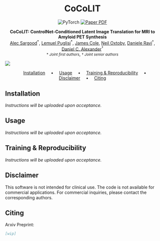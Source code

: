 <div align="center">

# CoCoLIT

<a><img src='https://img.shields.io/badge/PyTorch-%23EE4C2C.svg?style=for-the-badge&logo=PyTorch&logoColor=white' alt='PyTorch'></a>
<a href="https://www.arxiv.org/abs/2508.01292"><img src='https://img.shields.io/badge/Paper-PDF-green?style=for-the-badge&logo=adobeacrobatreader&logoWidth=20&logoColor=white&labelColor=66cc00&color=94DD15' alt='Paper PDF'></a>
<p>
<strong>CoCoLIT: ControlNet-Conditioned Latent Image Translation for MRI to Amyloid PET Synthesis</strong><br>
<a href="https://scholar.google.com/citations?user=9kuYeWcAAAAJ&hl=it&oi=ao">Alec Sargood</a><sup>*</sup>, 
<a href="https://lemuelpuglisi.github.io/">Lemuel Puglisi</a><sup>*</sup>, 
<a href="https://profiles.ucl.ac.uk/32379-james-cole">James Cole</a>, 
<a href="https://neiloxtoby.com/science/">Neil Oxtoby</a>, 
<a href="https://daniravi.wixsite.com/researchblog">Daniele Ravì</a><sup>†</sup>, 
<a href="https://profiles.ucl.ac.uk/3589-daniel-alexander">Daniel C. Alexander</a><sup>†</sup><br>
<small>* <i>Joint first authors</i></small>,
<small>† <i>Joint senior authors</i></small>
</p>


</div>

![](docs/assets/preview.gif)

<div align="center">
  <a href="#installation" style="margin: 0 15px;">Installation</a> •
  <a href="#usage" style="margin: 0 15px;">Usage</a> •
  <a href="#training--reproducibility" style="margin: 0 15px;">Training & Reproducibility</a> •
  <a href="#disclaimer" style="margin: 0 15px;">Disclaimer</a> •
  <a href="#citing" style="margin: 0 15px;">Citing</a>
</div>

## Installation

*Instructions will be uploaded upon acceptance.*

## Usage

*Instructions will be uploaded upon acceptance.*

## Training & Reproducibility

*Instructions will be uploaded upon acceptance.*

## Disclaimer

This software is not intended for clinical use. The code is not available for commercial applications. For commercial inquiries, please contact the corresponding authors.

## Citing

Arxiv Preprint:

```bib
[wip]
```
